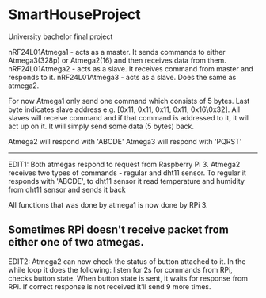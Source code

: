 # SmartHouseProject
University bachelor final project

nRF24L01Atmega1 - acts as a master. It  sends commands to either Atmega3(328p) or Atmega2(16) and then receives data from them.
nRF24L01Atmega2 - acts as a slave. It receives command from master and responds to it.
nRF24L01Atmega3 - acts as a slave. Does the same as atmega2.

For now Atmega1 only send one command which consists of 5 bytes. Last byte indicates slave address e.g. [0x11, 0x11, 0x11, 0x11, 0x16\0x32].
All slaves will receive command and if that command is addressed to it, it will act up on it. It will simply send some data (5 bytes) back.

Atmega2 will respond with 'ABCDE'
Atmega3 will respond with 'PQRST'

------------------------------------------------------------------------------------------------------------------------------------------------
EDIT1:
Both atmegas respond to request from Raspberry Pi 3.
Atmega2 receives two types of commands - regular and dht11 sensor. To regular it responds with 'ABCDE', to dht11 sensor it read temperature and
humidity from dht11 sensor and sends it back

All functions that was done by atmega1 is now done by RPi 3.

Sometimes RPi doesn't receive packet from either one of two atmegas.
------------------------------------------------------------------------------------------------------------------------------------------------
EDIT2:
Atmega2 can now check the status of button attached to it. In the while loop it does the following: listen for 2s for commands from RPi, checks button state.
When button state is sent, it waits for response from RPi. If correct response is not received it'll send 9 more times.


